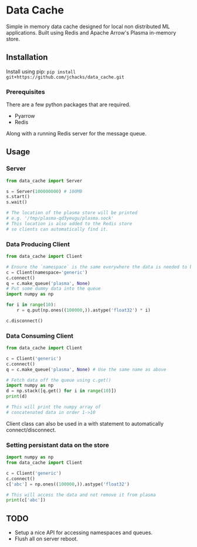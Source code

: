 # Data Cache

Simple in memory data cache designed for local non distributed ML applications.
Built using Redis and Apache Arrow's Plasma in-memory store.

## Installation

Install using pip: 
`pip install git+https://github.com/jchacks/data_cache.git`

### Prerequisites

There are a few python packages that are required.
* Pyarrow
* Redis

Along with a running Redis server for the message queue.


## Usage

### Server
```python
from data_cache import Server

s = Server(100000000) # 100MB
s.start()
s.wait()

# The location of the plasma store will be printed
# e.g. '/tmp/plasma-qd3yeugu/plasma.sock'
# This location is also added to the Redis store 
# so clients can automatically find it.
```

### Data Producing Client
```python
from data_cache import Client

# Ensure the `namespace` is the same everywhere the data is needed to be accessed
c = Client(namespace='generic') 
c.connect()
q = c.make_queue('plasma', None)
# Put some dummy data into the queue
import numpy as np 

for i in range(10):
    r = q.put(np.ones((100000,)).astype('float32') * i)

c.disconnect()
```

### Data Consuming Client
```python
from data_cache import Client

c = Client('generic')
c.connect()
q = c.make_queue('plasma', None) # Use the same name as above

# Fetch data off the queue using c.get()
import numpy as np 
d = np.stack([q.get() for i in range(10)])
print(d) 

# This will print the numpy array of 
# concatenated data in order 1->10
```

Client class can also be used in a with statement to automatically connect/disconnect.

### Setting persistant data on the store
```python
import numpy as np 
from data_cache import Client

c = Client('generic')
c.connect()
c['abc'] = np.ones((100000,)).astype('float32')

# This will access the data and not remove it from plasma
print(c['abc'])

```

## TODO
* Setup a nice API for accessing namespaces and queues.
* Flush all on server reboot.